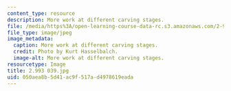 ```yaml
---
content_type: resource
description: More work at different carving stages.
file: /media/https%3A/open-learning-course-data-rc.s3.amazonaws.com/2-993-special-topics-in-mechanical-engineering-the-art-and-science-of-boat-design-january-iap-2007/050aea8b5d41ac9f517ad4978619eada_2993039.jpg
file_type: image/jpeg
image_metadata:
  caption: More work at different carving stages.
  credit: Photo by Kurt Hasselbalch.
  image-alt: More work at different carving stages.
resourcetype: Image
title: 2.993 039.jpg
uid: 050aea8b-5d41-ac9f-517a-d4978619eada
---
```


